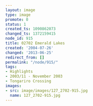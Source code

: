 ```yaml
---
layout: image
type: image
promote: 0
status: 1
created_ts: 1090862073
changed_ts: 1372159415
node_id: 915
title: 02702 Emerald Lakes
created: '2004-07-26'
changed: '2013-06-25'
redirect_from: []
permalink: "/node/915/"
tags:
- Highlights
- 2003/11 - November 2003
- Tongariro Crossing
images:
- src: image/images/127_2702-915.jpg
  name: 127_2702-915.jpg
---
```


